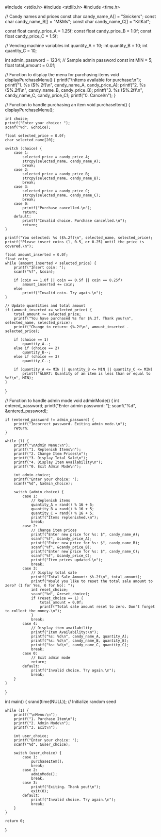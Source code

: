 #include <stdio.h>
#include <stdlib.h>
#include <time.h>

// Candy names and prices
const char candy_name_A[] = "Snickers";
const char candy_name_B[] = "M&Ms";
const char candy_name_C[] = "KitKat";

const float candy_price_A = 1.25f;
const float candy_price_B = 1.0f;
const float candy_price_C = 1.5f;

// Vending machine variables
int quantity_A = 10;
int quantity_B = 10;
int quantity_C = 10;

int admin_password = 1234;  // Sample admin password
const int MIN = 5;
float total_amount = 0.0f;

// Function to display the menu for purchasing items
void displayPurchaseMenu() {
    printf("\nItems available for purchase:\n");
    printf("1. %s ($%.2f)\n", candy_name_A, candy_price_A);
    printf("2. %s ($%.2f)\n", candy_name_B, candy_price_B);
    printf("3. %s ($%.2f)\n", candy_name_C, candy_price_C);
    printf("0. Cancel\n");
}

// Function to handle purchasing an item
void purchaseItem() {
    displayPurchaseMenu();

    int choice;
    printf("Enter your choice: ");
    scanf("%d", &choice);

    float selected_price = 0.0f;
    char selected_name[20];

    switch (choice) {
        case 1:
            selected_price = candy_price_A;
            strcpy(selected_name, candy_name_A);
            break;
        case 2:
            selected_price = candy_price_B;
            strcpy(selected_name, candy_name_B);
            break;
        case 3:
            selected_price = candy_price_C;
            strcpy(selected_name, candy_name_C);
            break;
        case 0:
            printf("Purchase cancelled.\n");
            return;
        default:
            printf("Invalid choice. Purchase cancelled.\n");
            return;
    }

    printf("You selected: %s ($%.2f)\n", selected_name, selected_price);
    printf("Please insert coins (1, 0.5, or 0.25) until the price is covered.\n");

    float amount_inserted = 0.0f;
    float coin;
    while (amount_inserted < selected_price) {
        printf("Insert coin: ");
        scanf("%f", &coin);

        if (coin == 1.0f || coin == 0.5f || coin == 0.25f)
            amount_inserted += coin;
        else
            printf("Invalid coin. Try again.\n");
    }

    // Update quantities and total amount
    if (amount_inserted >= selected_price) {
        total_amount += selected_price;
        printf("You have purchased %s for $%.2f. Thank you!\n", selected_name, selected_price);
        printf("Change to return: $%.2f\n", amount_inserted - selected_price);

        if (choice == 1)
            quantity_A--;
        else if (choice == 2)
            quantity_B--;
        else if (choice == 3)
            quantity_C--;

        if (quantity_A <= MIN || quantity_B <= MIN || quantity_C <= MIN)
            printf("ALERT: Quantity of an item is less than or equal to %d!\n", MIN);
    }
}

// Function to handle admin mode
void adminMode() {
    int entered_password;
    printf("Enter admin password: ");
    scanf("%d", &entered_password);

    if (entered_password != admin_password) {
        printf("Incorrect password. Exiting admin mode.\n");
        return;
    }

    while (1) {
        printf("\nAdmin Menu:\n");
        printf("1. Replenish Items\n");
        printf("2. Change Item Prices\n");
        printf("3. Display Total Sale\n");
        printf("4. Display Item Availability\n");
        printf("0. Exit Admin Mode\n");

        int admin_choice;
        printf("Enter your choice: ");
        scanf("%d", &admin_choice);

        switch (admin_choice) {
            case 1:
                // Replenish items
                quantity_A = rand() % 16 + 5;
                quantity_B = rand() % 16 + 5;
                quantity_C = rand() % 16 + 5;
                printf("Items replenished.\n");
                break;
            case 2:
                // Change item prices
                printf("Enter new price for %s: $", candy_name_A);
                scanf("%f", &candy_price_A);
                printf("Enter new price for %s: $", candy_name_B);
                scanf("%f", &candy_price_B);
                printf("Enter new price for %s: $", candy_name_C);
                scanf("%f", &candy_price_C);
                printf("Item prices updated.\n");
                break;
            case 3:
                // Display total sale
                printf("Total Sale Amount: $%.2f\n", total_amount);
                printf("Would you like to reset the total sale amount to zero? (1 for Yes, 0 for No): ");
                int reset_choice;
                scanf("%d", &reset_choice);
                if (reset_choice == 1) {
                    total_amount = 0.0f;
                    printf("Total sale amount reset to zero. Don't forget to collect the money.\n");
                }
                break;
            case 4:
                // Display item availability
                printf("Item Availability:\n");
                printf("%s: %d\n", candy_name_A, quantity_A);
                printf("%s: %d\n", candy_name_B, quantity_B);
                printf("%s: %d\n", candy_name_C, quantity_C);
                break;
            case 0:
                // Exit admin mode
                return;
            default:
                printf("Invalid choice. Try again.\n");
                break;
        }
    }
}

int main() {
    srand(time(NULL));  // Initialize random seed

    while (1) {
        printf("\nMenu:\n");
        printf("1. Purchase Item\n");
        printf("2. Admin Mode\n");
        printf("3. Exit\n");

        int user_choice;
        printf("Enter your choice: ");
        scanf("%d", &user_choice);

        switch (user_choice) {
            case 1:
                purchaseItem();
                break;
            case 2:
                adminMode();
                break;
            case 3:
                printf("Exiting. Thank you!\n");
                exit(0);
            default:
                printf("Invalid choice. Try again.\n");
                break;
        }
    }

    return 0;
}
